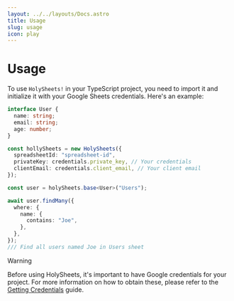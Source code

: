 ```yaml
---
layout: ../../layouts/Docs.astro
title: Usage
slug: usage
icon: play
---
```


# Usage

To use `HolySheets!` in your TypeScript project, you need to import it and initialize it with your Google Sheets credentials. Here's an example:

```typescript
interface User {
  name: string;
  email: string;
  age: number;
}

const hollySheets = new HolySheets({
  spreadsheetId: "spreadsheet-id",
  privateKey: credentials.private_key, // Your credentials
  clientEmail: credentials.client_email, // Your client email
});

const user = holySheets.base<User>("Users");

await user.findMany({
  where: {
    name: {
      contains: "Joe",
    },
  },
});
/// Find all users named Joe in Users sheet
```

> [!WARNING]
> Before using HolySheets, it's important to have Google credentials for your project. For more information on how to obtain these, please refer to the [Getting Credentials](/docs/getting-credentials.md) guide.
